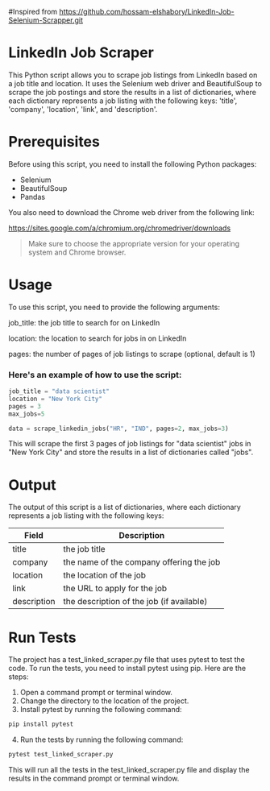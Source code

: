 #Inspired from
https://github.com/hossam-elshabory/LinkedIn-Job-Selenium-Scrapper.git

# LinkedIn Job Scraper
This Python script allows you to scrape job listings from LinkedIn based on a job title and location. It uses the Selenium web driver and BeautifulSoup to scrape the job postings and store the results in a list of dictionaries, where each dictionary represents a job listing with the following keys: 'title', 'company', 'location', 'link', and 'description'.

# Prerequisites
Before using this script, you need to install the following Python packages:

- Selenium
- BeautifulSoup
- Pandas

You also need to download the Chrome web driver from the following link:

https://sites.google.com/a/chromium.org/chromedriver/downloads

> Make sure to choose the appropriate version for your operating system and Chrome browser.

# Usage
To use this script, you need to provide the following arguments:

job_title: the job title to search for on LinkedIn

location: the location to search for jobs in on LinkedIn


pages: the number of pages of job listings to scrape (optional, default is 1)

### Here's an example of how to use the script:

```python
job_title = "data scientist"
location = "New York City"
pages = 3
max_jobs=5

data = scrape_linkedin_jobs("HR", "IND", pages=2, max_jobs=3)
```

This will scrape the first 3 pages of job listings for "data scientist" jobs in "New York City" and store the results in a list of dictionaries called "jobs".

# Output
The output of this script is a list of dictionaries, where each dictionary represents a job listing with the following keys:

| Field        | Description                                      |
|--------------|--------------------------------------------------|
| title        | the job title                                    |
| company      | the name of the company offering the job         |
| location     | the location of the job                          |
| link         | the URL to apply for the job                      |
| description  | the description of the job (if available)         |

# Run Tests
The project has a test_linked_scraper.py file that uses pytest to test the code. To run the tests, you need to install pytest using pip. Here are the steps:

1. Open a command prompt or terminal window.
2. Change the directory to the location of the project.
3. Install pytest by running the following command:

```bash
pip install pytest
```

4. Run the tests by running the following command:

```bash
pytest test_linked_scraper.py
```

This will run all the tests in the test_linked_scraper.py file and display the results in the command prompt or terminal window.


